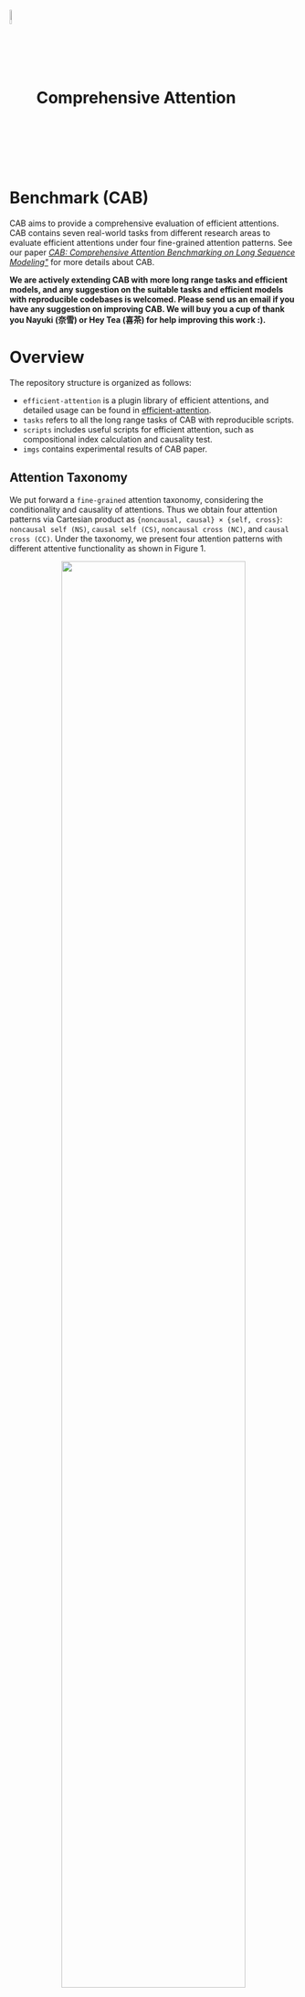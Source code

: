 # <img src="imgs/logo.jpg" width="8%" alt="" align=center /> Comprehensive Attention Benchmark (CAB)  
CAB aims to provide a comprehensive evaluation of efficient attentions. CAB contains seven real-world tasks from different research areas to evaluate efficient attentions under four fine-grained attention patterns. See our paper *[CAB: Comprehensive Attention Benchmarking on Long Sequence Modeling"](https://arxiv.org/pdf/2210.07661.pdf)* for more details about CAB. 

**We are actively extending CAB with more long range tasks and efficient models, and any suggestion on the suitable tasks and efficient models with reproducible codebases is welcomed. Please send us an email if you have any suggestion on improving CAB. We will buy you a cup of thank you Nayuki (奈雪) or Hey Tea (喜茶) for help improving this work :).**

# Overview
The repository structure is organized as follows:
- `efficient-attention` is a plugin library of efficient attentions, and detailed usage can be found in [efficient-attention](./efficient-attention).
- `tasks` refers to all the long range tasks of CAB with reproducible scripts.
- `scripts` includes useful scripts for efficient attention, such as compositional index calculation and causality test.
- `imgs` contains experimental results of CAB paper.

## Attention Taxonomy
We put forward a `fine-grained` attention taxonomy, considering the conditionality and causality of attentions. Thus we obtain four attention patterns via Cartesian product as `{noncausal, causal} × {self, cross}`: `noncausal self (NS)`, `causal self (CS)`, `noncausal cross (NC)`, and `causal cross (CC)`. Under the taxonomy, we present four attention patterns with different attentive functionality as shown in Figure 1.

<p align="center">
<img src="imgs/attention_taxonomy.png" width="80%" alt="" align=center />
</p>

We investigate whether effcient attentions perform consistently across different attention patterns. We compute `Pearson correlation` between each pair of attention patterns against the same arrangement of effcient attentions for intra-benchmark comparison. In addition, we also calculate the correlation between CAB’s four attention patterns and LRA for inter-benchmark comparison. The pattern correlation are as follows:

<p align="center">
<img src="imgs/pattern_correlation.png" width="30%" alt="" align=center />
</p>

## Long Range Tasks
We collect seven real-world long-sequence modeling tasks in CAB with data lengths from `300 to 16,000` and include `eight` widely-used models as backbones in CAB to assess typical efficient attention mechanisms. Table 1 summarizes the tasks’ statistics, evaluation metrics, backbone neural networks and the required attention patterns are also checked. We show the environment setup and model training of tasks in [Text-to-Speech Synthesis (TTS)](./tasks/TTS), [Summarization (Sum)](./tasks/Sum), [Long Sequence Time-series Forecasting (LSTF)](./tasks/LSTF), [Point Cloud Completion (PCC)](./tasks/PCC), [Language Modeling (LM)](./tasks/LM), [Masked Language Modeling (MLM)](./tasks/MLM), and [Super-Resolution (SR)](./tasks/SR).

<p align="center">
<img src="imgs/task.png" width="85%" alt="" align=center />
</p>

We also show the `task correlation` between each pair of tasks in LRA and CAB as follows:
<p align="center">
<img src="imgs/task_correlation.png" width="50%" alt="" align=center />
</p>

# Leaderboard-2022.11.16
We report `compositional index` (`CI`) in the leaderboards. 
`CI` is a normalized score to balance the influence among evaluation metrics, and high `CI` represents excellence. The calculations of `CI` are shown in [`scripts/compositional_index`](./scripts/compositional_index). $\Delta$ indicates the difference value of average `CI` between efficient attention and vanilla attention.

## Noncausal Self Attention
<div align="center">
  
Model           | TTS       | Sum       | SR        | MLM       | Avg.     | $\Delta$
--------------- | --------: | --------: | --------: | --------: | --------:   | :---:
local           | 0.362     | **2.617** | 0.421     | 0.515     | **0.978**   | 1.002
cosFormer       | 0.516     | -0.190    | **1.042** | 0.498     | 0.466       | 0.490
LongShort       | 0.572     | -0.322    | 0.298     | **0.528** | 0.269       | 0.293
_vanilla_         | _-0.301_    | _-0.246_    | _-0.077_    | _0.527_     | _-0.024_      | _0.000_
LARA            | -0.639    | -0.522    | 0.554     | 0.479     | -0.032      | -0.008
Performer       | -0.282    | -0.088    | 0.439     | -1.211    | -0.285      | -0.261
Nyströmformer   | -2.011    | -0.321    | 0.088     | 0.481     | -0.440      | -0.416
ProbSparse      | 0.705     | -0.246    | -0.697    | -2.408    | -0.661      | -0.637
ABC             | 0.043     | -0.678    | -2.525    | 0.414     | -0.686      | -0.662
S4D             | **1.035** | -         | 0.457     | 0.176     | -           | -
  
</div>

## Causal Self Attention
<div align="center">
  
Model           | TTS       | Sum       | LM        | Avg.     | $\Delta$
--------------- | --------: | --------: | --------: |  --------:  | :---:
S4D             | **1.030**     | **1.143**     | 0.780     | **0.985** | -
LongShort       | 0.701     | 0.340 | **0.812** | 0.617     | -
local           | -1.361    | 0.337     | 0.305     | -0.239 | -
ABC             | **0.707** | -1.461    | -1.117    | -0.623 | -
_vanilla_       | _-0.047_  | _0.784_   | -         | -      | -
  
</div>

## Noncausal Cross Attention
<div align="center">

Model           | PCC       | LSTF      | Avg.    | $\Delta$
--------------- | --------: | --------: | --------:  | :---:
_vanilla_       | _0.449_   | _0.744_   | _0.596_    | _0.000_
ABC             | **0.573** | -0.164    | **0.204**  | -0.392
Performer       | 0.473     | -0.445    | 0.014      | -0.582
cosFormer       | -1.496    | **-0.135**| -0.815     | -1.411


</div>

## Causal Cross Attention
<div align="center">

Model           | TTS       | Sum       | Avg.       | $\Delta$
--------------- | --------: | --------: | --------:  | :---:    
_vanilla_       | _1.047_   | _0.867_   | _0.956_    | _0.000_
ABC             | **-0.112**| **0.228** | **0.058**  | -0.898
Performer       | -0.935    | -1.094    | -1.014     | -1.970
  
</div>

# Discussion

## Efficiency Length
We report `effciency length` to measure the utility of effcient attentions. The `efficiency length` is defined as the intersection point of computational time and memory curves by efficient models and vanilla attention. The `efficiency length` represents the minimum length that a sub-quadratic efficient model surpasses vanilla attention in efficiency. 

<div align="center">

Model           | Running Time       | Memory Usage
--------------- | --------:          | --------:
Performer       | 2,361              | **37**
LARA            | 2,541              | 68 
ABC             | **1,877**          | 70
Nyströmformer   | 3,045              | 94
cosFormer       | 2,539              | 164
ProbSparse      | 3,450              | 281
LongShort       | 5,652              | 342
S4D             | 6,011              | 949
local           | 4,195              | 1,169

</div>

## Benefit of Attention

We explore the `benefit of attention` under noncausal self attention pattern. The experimental results are as follows. Results show that attention mechanism improves
performance on most tasks. Embarrassingly, after removing the attention mechanism, the `PoinTr` and `Informer` achieve improvement on `PCC` and `LSTF` tasks, respectively.

<p align="center">
<img src="imgs/benefit_of_attention.png" width="40%" alt="" align=center />
</p>

## Interpolation/Extrapolation on Long-context Language Modeling

We also focus on efficient attention's interpolation/extrapolation capability. On one hand, as the size of context grows to 8,192, language models achieve decreasing perplexity. It means that longer contexts indeed improve language modeling, and effcient attentions do well in interpolation as expected. On the other hand, for sequences with more than 8,192 tokens, the perplexities of all these effcient attention-equipped language models become higher.
<p align="center">
<img src="imgs/interpolation_extrapolation.png" width="40%" alt="" align=center />
</p>

# Contribution
Please follow the experimental setting to evaluate your method. For the hyperparameters of attention, we hope your method to follow or be similar to our settings, such as the size of the window. Besides, your method should have no more than 10% of the parameters of the backbone model.

**You are welcomed to provide codes and reproducible scripts of your efficient attention models to the efficient attention library. The results of individual tasks and leaderboards will be updated through pull requests. We will review submitted pull requests soon.**

# Citation
```
@article{zhang2022cab,
  title={CAB: Comprehensive Attention Benchmarking on Long Sequence Modeling},
  author={Zhang, Jun and Jiang, Shuyang and Feng, Jiangtao and Zheng, Lin and Kong, Lingpeng},
  journal={arXiv preprint arXiv:2210.07661},
  year={2022}
}
```

